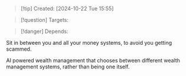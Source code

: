 
>[!tip] Created: [2024-10-22 Tue 15:55]

>[!question] Targets: 

>[!danger] Depends: 

Sit in between you and all your money systems, to avoid you getting scammed.

AI powered wealth management that chooses between different wealth management systems, rather than being one itself.